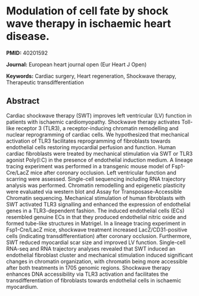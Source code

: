 # Modulation of cell fate by shock wave therapy in ischaemic heart disease.

**PMID:** 40201592

**Journal:** European heart journal open (Eur Heart J Open)

**Keywords:** Cardiac surgery, Heart regeneration, Shockwave therapy, Therapeutic transdifferentiation

## Abstract

Cardiac shockwave therapy (SWT) improves left ventricular (LV) function in patients with ischaemic
cardiomyopathy. Shockwave therapy activates Toll-like receptor 3 (TLR3), a receptor-inducing
chromatin remodelling and nuclear reprogramming of cardiac cells. We hypothesized that mechanical
activation of TLR3 facilitates reprogramming of fibroblasts towards endothelial cells restoring
myocardial perfusion and function.  Human cardiac fibroblasts were treated by mechanical stimulation
via SWT or TLR3 agonist Poly(I:C) in the presence of endothelial induction medium. A lineage tracing
experiment was performed in a transgenic mouse model of Fsp1-Cre/LacZ mice after coronary occlusion.
Left ventricular function and scarring were assessed. Single-cell sequencing including RNA
trajectory analysis was performed. Chromatin remodelling and epigenetic plasticity were evaluated
via western blot and Assay for Transposase-Accessible Chromatin sequencing. Mechanical stimulation
of human fibroblasts with SWT activated TLR3 signalling and enhanced the expression of endothelial
genes in a TLR3-dependent fashion. The induced endothelial cells (ECs) resembled genuine ECs in that
they produced endothelial nitric oxide and formed tube-like structures in Matrigel. In a lineage
tracing experiment in Fsp1-Cre/LacZ mice, shockwave treatment increased LacZ/CD31-positive cells
(indicating transdifferentiation) after coronary occlusion. Furthermore, SWT reduced myocardial scar
size and improved LV function. Single-cell RNA-seq and RNA trajectory analyses revealed that SWT
induced an endothelial fibroblast cluster and mechanical stimulation induced significant changes in
chromatin organization, with chromatin being more accessible after both treatments in 1705 genomic
regions.  Shockwave therapy enhances DNA accessibility via TLR3 activation and facilitates the
transdifferentiation of fibroblasts towards endothelial cells in ischaemic myocardium.
